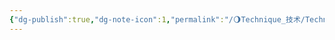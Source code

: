 ```yaml
---
{"dg-publish":true,"dg-note-icon":1,"permalink":"/🌖Technique_技术/Technique_readme/","dgPassFrontmatter":true,"noteIcon":1,"created":"2024-08-24T23:09:54.570+08:00","updated":"2024-08-25T18:45:34.304+08:00"}
---
```


